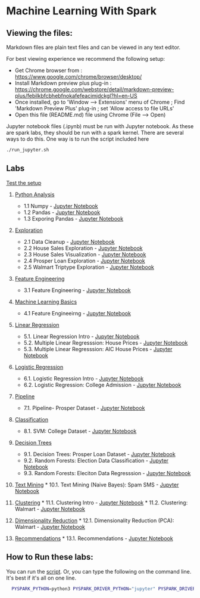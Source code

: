 <link rel='stylesheet' href='assets/css/main.css'/>


Machine Learning With Spark
=====================

Viewing the files:
-----------------
Markdown files are plain text files and can be viewed in any text editor.

For best viewing experience we recommend the following setup:
* Get Chrome browser from : https://www.google.com/chrome/browser/desktop/
* Install Markdown preview plus plug-in : https://chrome.google.com/webstore/detail/markdown-preview-plus/febilkbfcbhebfnokafefeacimjdckgl?hl=en-US
* Once installed, go to 'Window --> Extensions' menu of Chrome ;   Find 'Markdown Preview Plus' plug-in ;  set 'Allow access to file URLs'
* Open this file (README.md) file using Chrome (File --> Open)


Jupyter notebook files (.ipynb) must be run with Jupyter notebook.  As these are spark labs, they should be run with a spark kernel.  There are
several ways to do this. One way is to run the script included here

```bash
./run_jupyter.sh
```

## Labs

[Test the setup](0-testing-123.ipynb)

 1. [Python Analysis](python-analysis/README.md)
    * 1.1 Numpy - [Jupyter Notebook](python-analysis/numpy.ipynb)
    * 1.2 Pandas - [Jupyter Notebook](python-analysis/pandas.ipynb)
    * 1.3 Exporing Pandas - [Jupyter Notebook](python-analysis/exploring-pandas.ipynb)

 2. [Exploration](exploration/README.md)
    * 2.1 Data Cleanup - [Jupyter Notebook](exploration/data-cleanup.ipynb)
    * 2.2 House Sales Exploration - [Jupyter Notebook](exploration/explore-house-sales.ipynb)
    * 2.3 House Sales Visualization - [Jupyter Notebook](exploration/visualize-house-sales.ipynb)
    * 2.4 Prosper Loan Exploration - [Jupyter Notebook](exploration/1-explore-prosper.ipynb)
    * 2.5 Walmart Triptype Exploration - [Jupyter Notebook](exploration/2-explore-wlamart.ipynb)

 3. [Feature Engineering](feature-engineering/README.md)
    * 3.1 Feature Engineering - [Jupyter Notebook](feature-engineering/1-election.ipynb)

 4. [Machine Learning Basics](basics/README.md)
    * 4.1 Feature Engineeirng - [Jupyter Notebook](basics/ml-basics.ipynb)

 5. [Linear Regression](linear-regression/README.md)
    * 5.1. Linear Regression Intro - [Jupyter Notebook](linear-regression/1-lr.ipynb)
    * 5.2. Multiple Linear Regresssion: House Prices - [Jupyter Notebook](linear-regression/2-mlr-house-prices.ipynb)
    * 5.3. Multiple Linear Regresssion: AIC House Prices - [Jupyter Notebook](linear-regression/3-mlr-AIC-house-prices.ipynb)

 6. [Logistic Regression](logistic-regression/README.md)
    * 6.1. Logistic Regression Intro - [Jupyter Notebook](logistic-regression/1-credit-approval.ipynb)
    * 6.2. Logistic Regression: College Admission - [Jupyter Notebook](logistic-regression/2-college-admission.ipynb)

 7. [Pipeline](pipeline/README.md)
    * 7.1. Pipeline- Prosper Dataset - [Jupyter Notebook](pipeline/1-pipeline-prosper.ipynb)

 8. [Classification](classification/README.md)
    * 8.1. SVM: College Dataset - [Jupyter Notebook](classification/1-svm-college.ipynb)

 9. [Decision Trees](decision-trees/README.md)
    * 9.1. Decision Trees: Prosper Loan Dataset - [Jupyter Notebook](decision-trees/1-tree-prosper.ipynb)
    * 9.2. Random Forests: Election Data Classification - [Jupyter Notebook](decision-trees/2-randomf-election-classification.ipynb)
    * 9.3. Random Forests: Eleciton Data  Regresssion - [Jupyter Notebook](decision-trees/3-randomf-election-regression.ipynb)

 10. [Text Mining](text-mining/README.md)
    * 10.1. Text Mining (Naive Bayes): Spam SMS  - [Jupyter Notebook](text-mining/1-naive-bayes.ipynb)

 11. [Clustering](clustering/README.md)
    * 11.1. Clustering Intro - [Jupyter Notebook](clustering/1-kmeans-mtcars.ipynb)
    * 11.2. Clustering: Walmart  - [Jupyter Notebook](clustering/1-kmeans-walmart.ipynb)

 12. [Dimensionality Reduction](dim-reduction/README.md)
    * 12.1. Dimensionality Reduction (PCA): Walmart  - [Jupyter Notebook](dim-reduction/1-pca-walmart.ipynb)

 13. [Recommendations](recommendations/README.md)
    * 13.1. Recommendations - [Jupyter Notebook](recommendations/1-recommender.ipynb)




## How to Run these labs:

You can run the [script](./run_jupyter.sh).  Or, you can type the following on the command line. It's best if it's all on one line.

```bash
  PYSPARK_PYTHON=python3 PYSPARK_DRIVER_PYTHON="jupyter" PYSPARK_DRIVER_PYTHON_OPTS="notebook" ~/spark/bin/pyspark
```



